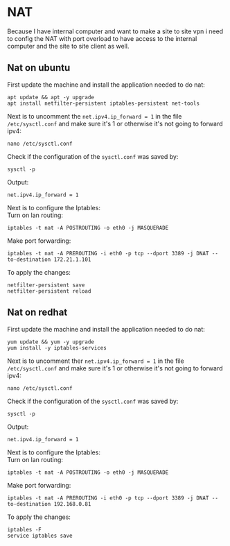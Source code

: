 # NAT
Because I have internal computer and want to make a site to site vpn i need to config the NAT with port overload to have access to the internal computer and the site to site client as well.  
## Nat on ubuntu
First update the machine and install the application needed to do nat:
```
apt update && apt -y upgrade
apt install netfilter-persistent iptables-persistent net-tools
```
Next is to uncomment the `net.ipv4.ip_forward = 1` in the file `/etc/sysctl.conf` and make sure it's 1 or otherwise it's not going to forward ipv4:
```
nano /etc/sysctl.conf
``` 
Check if the configuration of the `sysctl.conf` was saved by:
```
sysctl -p
```
Output:
```
net.ipv4.ip_forward = 1
```
Next is to configure the Iptables:
<br>
Turn on lan routing:
```
iptables -t nat -A POSTROUTING -o eth0 -j MASQUERADE
```
Make port forwarding:
```
iptables -t nat -A PREROUTING -i eth0 -p tcp --dport 3389 -j DNAT --to-destination 172.21.1.101
```
To apply the changes:
```
netfilter-persistent save
netfilter-persistent reload
```


## Nat on redhat 

First update the machine and install the application needed to do nat:
```
yum update && yum -y upgrade
yum install -y iptables-services
```

Next is to uncomment ther `net.ipv4.ip_forward = 1` in the file `/etc/sysctl.conf` and make sure it's 1 or otherwise it's not going to forward ipv4:
```
nano /etc/sysctl.conf
``` 
Check if the configuration of the `sysctl.conf` was saved by:
```
sysctl -p
```
Output:
```
net.ipv4.ip_forward = 1
```
Next is to configure the Iptables:
<br>
Turn on lan routing:
```
iptables -t nat -A POSTROUTING -o eth0 -j MASQUERADE
```
Make port forwarding:
```
iptables -t nat -A PREROUTING -i eth0 -p tcp --dport 3389 -j DNAT --to-destination 192.168.0.81
```
To apply the changes:
```  
iptables -F
service iptables save
```
